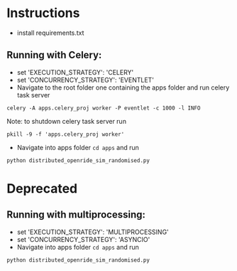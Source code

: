 # Instructions

- install requirements.txt


## Running with Celery:
- set 'EXECUTION_STRATEGY': 'CELERY'
- set 'CONCURRENCY_STRATEGY': 'EVENTLET'
- Navigate to the root folder one containing the apps folder and run celery task server

`celery -A apps.celery_proj worker -P eventlet -c 1000 -l INFO`

Note: to shutdown celery task server run

`pkill -9 -f 'apps.celery_proj worker'`

- Navigate into apps folder `cd apps` and run

`python distributed_openride_sim_randomised.py`


# Deprecated
## Running with multiprocessing:
- set 'EXECUTION_STRATEGY': 'MULTIPROCESSING'
- set 'CONCURRENCY_STRATEGY': 'ASYNCIO'
- Navigate into apps folder `cd apps` and run

`python distributed_openride_sim_randomised.py`


